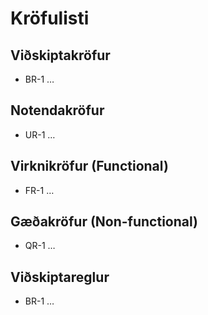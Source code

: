 # Kröfulisti

## Viðskiptakröfur
- BR-1 …

## Notendakröfur
- UR-1 …

## Virknikröfur (Functional)
- FR-1 …

## Gæðakröfur (Non-functional)
- QR-1 …

## Viðskiptareglur
- BR-1 …
